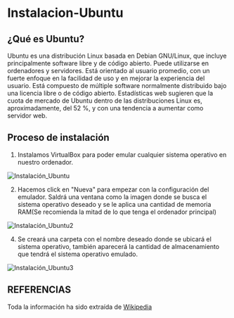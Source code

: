 # Instalacion-Ubuntu

## ¿Qué es Ubuntu?

Ubuntu es una distribución Linux basada en Debian GNU/Linux, que incluye principalmente software libre y de código abierto.
Puede utilizarse en ordenadores y servidores. Está orientado al usuario promedio, con un fuerte enfoque en la facilidad de uso y en mejorar la experiencia del usuario. Está compuesto de múltiple software normalmente distribuido bajo una licencia libre o de código abierto. Estadísticas web sugieren que la cuota de mercado de Ubuntu dentro de las distribuciones Linux es, aproximadamente, del 52 %, y con una tendencia a aumentar como servidor web.

## Proceso de instalación

1. Instalamos VirtualBox para poder emular cualquier sistema operativo en nuestro ordenador.

![Instalación_Ubuntu](https://user-images.githubusercontent.com/122264612/227878695-312fa331-d118-4fb4-8477-d23de32d9467.png)


2. Hacemos click en "Nueva" para empezar con la configuración del emulador. Saldrá una ventana como la imagen donde se busca el sistema operativo deseado y se le aplica una cantidad de memoria RAM(Se recomienda la mitad de lo que tenga el ordenador principal)
  
  
![Instalación_Ubuntu2](https://user-images.githubusercontent.com/122264612/227878775-9c96ded8-3788-420e-b978-b611b8ac2c17.png)
  
  
4. Se creará una carpeta con el nombre deseado donde se ubicará el sistema operativo, también aparecerá la cantidad de almacenamiento que tendrá el sistema operativo emulado. 
 
![Instalación_Ubuntu3](https://user-images.githubusercontent.com/122264612/227878866-d2b2a4a6-e8fa-4f75-916a-fadea62bb037.png)


## REFERENCIAS

Toda la información ha sido extraída de [Wikipedia](https://es.wikipedia.org/wiki/Ubuntu)


